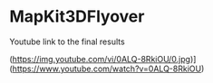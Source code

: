 # MapKit3DFlyover
Youtube link to the final results

(https://img.youtube.com/vi/0ALQ-8RkiOU/0.jpg)](https://www.youtube.com/watch?v=0ALQ-8RkiOU)
